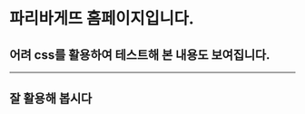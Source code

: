# 파리바게뜨 홈페이지입니다.

## 어려 css를 활용하여 테스트해 본 내용도 보여집니다.
-----------------------
잘 활용해 봅시다
-----------------------
